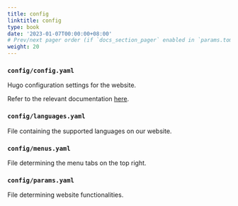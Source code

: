 ```yaml
---
title: config
linktitle: config
type: book
date: '2023-01-07T00:00:00+08:00'
# Prev/next pager order (if `docs_section_pager` enabled in `params.toml`)
weight: 20
---
```


### `config/config.yaml`

Hugo configuration settings for the website.

Refer to the relevant documentation [here](https://gohugo.io/getting-started/configuration/#all-configuration-settings).

### `config/languages.yaml`

File containing the supported languages on our website.

### `config/menus.yaml`

File determining the menu tabs on the top right.

### `config/params.yaml`

File determining website functionalities.